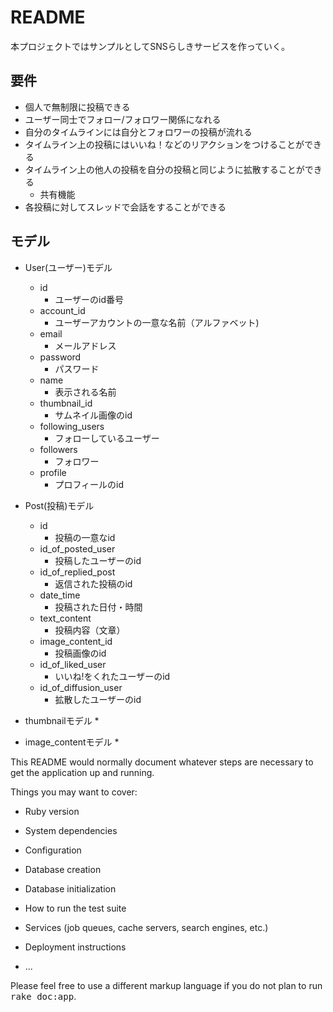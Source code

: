 # README

本プロジェクトではサンプルとしてSNSらしきサービスを作っていく。

## 要件

* 個人で無制限に投稿できる
* ユーザー同士でフォロー/フォロワー関係になれる
* 自分のタイムラインには自分とフォロワーの投稿が流れる
* タイムライン上の投稿にはいいね！などのリアクションをつけることができる
* タイムライン上の他人の投稿を自分の投稿と同じように拡散することができる
  * 共有機能
* 各投稿に対してスレッドで会話をすることができる


## モデル

* User(ユーザー)モデル
  * id
    * ユーザーのid番号
  * account_id
    * ユーザーアカウントの一意な名前（アルファベット)
  * email
    * メールアドレス
  * password
    * パスワード
  * name
    * 表示される名前
  * thumbnail_id
    * サムネイル画像のid
  * following_users
    * フォローしているユーザー
  * followers
    * フォロワー
  * profile
    * プロフィールのid

* Post(投稿)モデル
  * id
    * 投稿の一意なid
  * id_of_posted_user
    * 投稿したユーザーのid
  * id_of_replied_post
    * 返信された投稿のid
  * date_time
    * 投稿された日付・時間
  * text_content
    * 投稿内容（文章）
  * image_content_id
    * 投稿画像のid
  * id_of_liked_user
    * いいね!をくれたユーザーのid
  * id_of_diffusion_user
    * 拡散したユーザーのid

* thumbnailモデル
  * 

* image_contentモデル
  * 

This README would normally document whatever steps are necessary to get the
application up and running.

Things you may want to cover:

* Ruby version

* System dependencies

* Configuration

* Database creation

* Database initialization

* How to run the test suite

* Services (job queues, cache servers, search engines, etc.)

* Deployment instructions

* ...


Please feel free to use a different markup language if you do not plan to run
<tt>rake doc:app</tt>.
